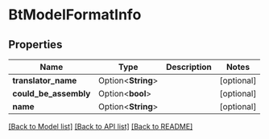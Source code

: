 # BtModelFormatInfo

## Properties

Name | Type | Description | Notes
------------ | ------------- | ------------- | -------------
**translator_name** | Option<**String**> |  | [optional]
**could_be_assembly** | Option<**bool**> |  | [optional]
**name** | Option<**String**> |  | [optional]

[[Back to Model list]](../README.md#documentation-for-models) [[Back to API list]](../README.md#documentation-for-api-endpoints) [[Back to README]](../README.md)


